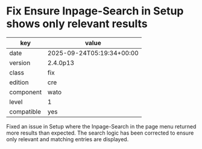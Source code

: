 [//]: # (werk v2)
# Fix Ensure Inpage-Search in Setup shows only relevant results

key        | value
---------- | ---
date       | 2025-09-24T05:19:34+00:00
version    | 2.4.0p13
class      | fix
edition    | cre
component  | wato
level      | 1
compatible | yes

Fixed an issue in Setup where the Inpage-Search in the page menu returned more
results than expected. The search logic has been corrected to ensure only
relevant and matching entries are displayed.
